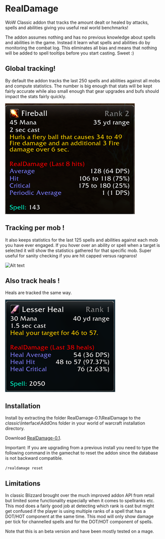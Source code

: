 # RealDamage
WoW Classic addon that tracks the amount dealt or healed by attacks, spells and abilities giving you useful real world benchmarks!

The addon assumes nothing and has no previous knowledge about spells and abilities in the game. Instead it learn what spells and abilities do by monitoring the combat log. This eliminates all bias and means that nothing will be added to spell tooltips before you start casting. Sweet :) 

## Global tracking!
By default the addon tracks the last 250 spells and abilities against all mobs and compute statistics. The number is big enough that stats will be kept fairly accurate while also small enough that gear upgrades and bufs should impact the stats fairly quickly.

![Alt text](fireball.png?raw=true "Fireball Damage Tracking")

## Tracking per mob !
It also keeps statistics for the last 125 spells and abilities against each mob you have ever engaged. If you hover over an ability or spell when a target is selected it will show the statistics gathered for that specific mob. Super useful for sanity checking if you are hit capped versus ragnaros!

![Alt text](fireball\_target.png?raw=true "Fireball Damage Tracking on target")

## Also track heals !
Heals are tracked the same way.

![Alt text](heal.png?raw=true "Title")

## Installation
Install by extracting the folder RealDamage-0.1\RealDamage to the _classic_\Interface\AddOns folder in your world of warcraft installation directory.

Download [RealDamage-0.1](https://github.com/WOFD/RealDamage/archive/0.2.zip).

Important: If you are upgrading from a previous install you need to type the following command in the gamechat to reset the addon since  the database is not backward compatible.

<code>/realdamage reset</code>

## Limitations
In classic Blizzard brought over the much improved addon API from retail but limited some functionality especially when it comes to spellranks etc. This mod does a fairly good job at detecting which rank is cast but might get confused if the player is using multiple ranks of a spell that has a DOT/HOT component at the same time. This mod will only show damage per tick for channelled spells and for the DOT/HOT component of spells. 

Note that this is an beta version and have been mostly tested on a mage. 

